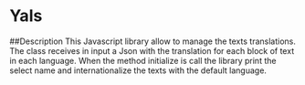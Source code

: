 # Yals

##Description
This Javascript library allow to manage the texts translations. The class receives in input a Json with the translation for each block of text in each language. When the method initialize is call the library print the select name and internationalize the texts with the default language.
